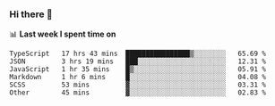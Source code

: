 ### Hi there 👋

<!--
**DBvc/DBvc** is a ✨ _special_ ✨ repository because its `README.md` (this file) appears on your GitHub profile.

Here are some ideas to get you started:

- 🔭 I’m currently working on ...
- 🌱 I’m currently learning ...
- 👯 I’m looking to collaborate on ...
- 🤔 I’m looking for help with ...
- 💬 Ask me about ...
- 📫 How to reach me: ...
- 😄 Pronouns: ...
- ⚡ Fun fact: ...
-->

📊 **Last week I spent time on**
<!--START_SECTION:waka-->

```text
TypeScript   17 hrs 43 mins  ████████████████▒░░░░░░░░   65.69 %
JSON         3 hrs 19 mins   ███░░░░░░░░░░░░░░░░░░░░░░   12.31 %
JavaScript   1 hr 35 mins    █▒░░░░░░░░░░░░░░░░░░░░░░░   05.91 %
Markdown     1 hr 6 mins     █░░░░░░░░░░░░░░░░░░░░░░░░   04.08 %
SCSS         53 mins         ▓░░░░░░░░░░░░░░░░░░░░░░░░   03.31 %
Other        45 mins         ▓░░░░░░░░░░░░░░░░░░░░░░░░   02.83 %
```

<!--END_SECTION:waka-->

